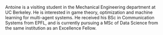 Antoine is a visiting student in the Mechanical Engineering department at UC Berkeley. He is interested in game theory, optimization and machine learning for multi-agent systems. He received his BSc in Communication Systems from EPFL, and is currently pursuing a MSc of Data Science from the same institution as an Excellence Fellow.
